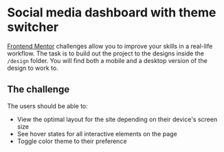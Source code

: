 # Social media dashboard with theme switcher

[Frontend Mentor](https://www.frontendmentor.io) challenges allow you to improve your skills in a real-life workflow.
The task is to build out the project to the designs inside the `/design` folder. You will find both a mobile and a desktop version of the design to work to. 

## The challenge

The users should be able to:

- View the optimal layout for the site depending on their device's screen size
- See hover states for all interactive elements on the page
- Toggle color theme to their preference

